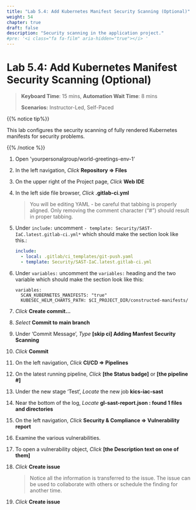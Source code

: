 ```yaml
---
title: "Lab 5.4: Add Kubernetes Manifest Security Scanning (Optional)"
weight: 54
chapter: true
draft: false
description: "Security scanning in the application project."
#pre: '<i class="fa fa-film" aria-hidden="true"></i> '
---
```


# Lab 5.4: Add Kubernetes Manifest Security Scanning (Optional)

> **Keyboard Time**: 15 mins, **Automation Wait Time**: 8 mins
>
> **Scenarios:** Instructor-Led, Self-Paced

{{% notice tip%}}

This lab configures the security scanning of fully rendered Kubernetes manifests for security problems.

{{% /notice %}}

1. Open 'yourpersonalgroup/world-greetings-env-1’

2. In the left navigation, *Click* **Repository => Files** 

3. On the upper right of the Project page, *Click* **Web IDE**

4. In the left side file browser, *Click* **.gitlab-ci.yml**

   > You will be editing YAML - be careful that tabbing is properly aligned. Only removing the comment character (“#”) should result in proper tabbing.

5. Under `include:` uncomment `- template: Security/SAST-IaC.latest.gitlab-ci.yml*` which should make the section look like this.:

   ```yaml
   include: 
     - local: .gitlab/ci_templates/git-push.yaml
     - template: Security/SAST-IaC.latest.gitlab-ci.yml
   ```

6. Under `variables:` uncomment the `variables:` heading and the two variable which should make the section look like this:

   ```
   variables:
     SCAN_KUBERNETES_MANIFESTS: "true"
     KUBESEC_HELM_CHARTS_PATH: $CI_PROJECT_DIR/constructed-manifests/
   ```

7. *Click* **Create commit...**

8. *Select* **Commit to main branch**

9. Under ‘Commit Message’, *Type* **[skip ci] Adding Manfest Security Scanning**

10. *Click* **Commit**

11. On the left navigation, *Click* **CI/CD => Pipelines**

12. On the latest running pipeline, *Click* **[the Status badge]** or **[the pipeline #]**

13. Under the new stage ‘Test‘, *Locate* the new job **kics-iac-sast** 

14. Near the bottom of the log, *Locate* **gl-sast-report.json : found 1 files and directories**

15. On the left navigation, *Click* **Security & Compliance => Vulnerability report**

16. Examine the various vulnerabilities.

17. To open a vulnerability object, *Click* **[the Description text on one of them]**

18. *Click* **Create issue**

    > Notice all the information is transferred to the issue. The issue can be used to collaborate with others or schedule the finding for another time.

19. *Click* **Create issue**

